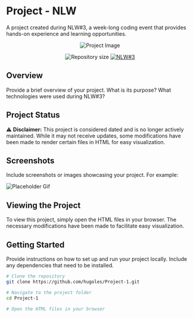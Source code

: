 # Project - NLW

A project created during NLW#3, a week-long coding event that provides hands-on experience and learning opportunities.

<p align="center">
  <img alt="Project Image" src="https://github.com/hugoles/Project-1/assets/67278688/751c2517-8377-49ba-a2bf-2ec70a707a2d">
</p>

<p align="center">	
  <img alt="Repository size" src="https://img.shields.io/github/repo-size/hugoles/Project-1?color=774DD6">
  <a href="https://nextlevelweek.com/episodios/omnistack/edicao/3" aria-label="Completed NLW#3">
    <img alt="NLW#3" src="[https://img.shields.io/badge/NLW%232-Completed-774DD6](https://img.shields.io/badge/NLW3-Completed-774DD6)">
  </a>
</p>

## Overview

Provide a brief overview of your project. What is its purpose? What technologies were used during NLW#3?

## Project Status

⚠️ **Disclaimer:** This project is considered dated and is no longer actively maintained. While it may not receive updates, some modifications have been made to render certain files in HTML for easy visualization.

## Screenshots

Include screenshots or images showcasing your project. For example:

![Placeholder Gif](https://placekitten.com/800/400) <!-- Replace with your actual gif URL -->

## Viewing the Project

To view this project, simply open the HTML files in your browser. The necessary modifications have been made to facilitate easy visualization.

## Getting Started

Provide instructions on how to set up and run your project locally. Include any dependencies that need to be installed.

```bash
# Clone the repository
git clone https://github.com/hugoles/Project-1.git

# Navigate to the project folder
cd Project-1

# Open the HTML files in your browser
